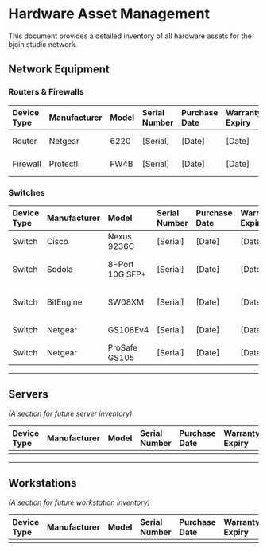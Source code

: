 # Hardware Asset Management

This document provides a detailed inventory of all hardware assets for the bjoin.studio network.

## Network Equipment

### Routers & Firewalls

| Device Type | Manufacturer | Model | Serial Number | Purchase Date | Warranty Expiry | Location | VLAN/IP | Role/Purpose |
| :--- | :--- | :--- | :--- | :--- | :--- | :--- | :--- | :--- |
| Router | Netgear | 6220 | [Serial] | [Date] | [Date] | [Location] | N/A | ISP Gateway / WAN Uplink |
| Firewall | Protectli | FW4B | [Serial] | [Date] | [Date] | [Location] | 51 / 10.20.51.1 | Core Firewall (OPNsense) |

### Switches

| Device Type | Manufacturer | Model | Serial Number | Purchase Date | Warranty Expiry | Location | VLAN/IP | Role/Purpose |
| :--- | :--- | :--- | :--- | :--- | :--- | :--- | :--- | :--- |
| Switch | Cisco | Nexus 9236C | [Serial] | [Date] | [Date] | [Location] | 51 / 10.20.51.2 | 100G Core / Studio Backbone |
| Switch | Sodola | 8-Port 10G SFP+ | [Serial] | [Date] | [Date] | [Location] | 51 / 10.20.51.3 | Stage / High-Speed Aggregation |
| Switch | BitEngine | SW08XM | [Serial] | [Date] | [Date] | [Location] | 51 / 10.20.51.4 | Core Switch / VLAN Distribution |
| Switch | Netgear | GS108Ev4 | [Serial] | [Date] | [Date] | [Location] | 51 / 10.20.51.5 | Access Switch (Prod/Workshop) |
| Switch | Netgear | ProSafe GS105 | [Serial] | [Date] | [Date] | [Location] | N/A | Basic Access / Legacy Devices |

---

## Servers

*(A section for future server inventory)*

| Device Type | Manufacturer | Model | Serial Number | Purchase Date | Warranty Expiry | Location | VLAN/IP | Role/Purpose |
| :--- | :--- | :--- | :--- | :--- | :--- | :--- | :--- | :--- |
| | | | | | | | | |

---

## Workstations

*(A section for future workstation inventory)*

| Device Type | Manufacturer | Model | Serial Number | Purchase Date | Warranty Expiry | Location | VLAN/IP | Role/Purpose |
| :--- | :--- | :--- | :--- | :--- | :--- | :--- | :--- | :--- |
| | | | | | | | | |
